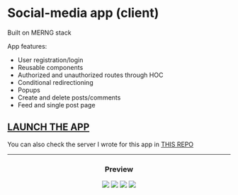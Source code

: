 # Social-media app (client)

Built on MERNG stack

App features:

- User registration/login
- Reusable components
- Authorized and unauthorized routes through HOC
- Conditional redirectioning
- Popups
- Create and delete posts/comments
- Feed and single post page

## [LAUNCH THE APP](https://devtsp.github.io/social-media-client/)

You can also check the server I wrote for this app in [THIS REPO](https://github.com/devtsp/social-media-app)

---

<h3 align="center">Preview</h3>
<p align="center">
<img src="https://user-images.githubusercontent.com/87679143/168499043-5e568f41-c41c-4732-bf29-41287414c445.png">
<img src="https://user-images.githubusercontent.com/87679143/168498896-0bc1ee8e-6fd6-478b-97c8-50e13f89f18b.png">
<img src="https://user-images.githubusercontent.com/87679143/168499167-ec0fca04-fe00-4c64-a9cc-ceb2aba757f9.png">
<img src="https://user-images.githubusercontent.com/87679143/168499356-b35c8258-7ae9-4648-ab5d-cb79a8dfc32d.png">
</p>
